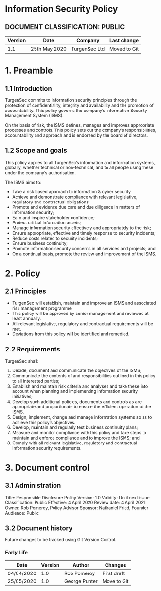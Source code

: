 # Information Security Policy
<h2 color="red">DOCUMENT CLASSIFICATION: PUBLIC</h2>

Version|Date|Company|Last change
---|---|---|---
1.1|25th May 2020|TurgenSec Ltd|Moved to Git


# 1. Preamble
## 1.1 Introduction

TurgenSec commits to information security principles through the protection of confidentiality, integrity and availability and the promotion of accountability. This policy governs the company’s Information Security Management System (ISMS).

On the basis of risk, the ISMS defines, manages and improves appropriate processes and controls. This policy sets out the company’s responsibilities, accountability and approach and is endorsed by the board of directors.

## 1.2 Scope and goals

This policy applies to all TurgenSec’s information and information systems, globally, whether technical or non-technical, and to all people using these under the company’s authorisation.

The ISMS aims to:

- Take a risk based approach to information & cyber security
- Achieve and demonstrate compliance with relevant legislative, regulatory and contractual obligations;
- Promote and evidence due care and due diligence in matters of information security;
- Earn and inspire stakeholder confidence;
- Protect critical information assets;
- Manage information security effectively and appropriately to the risk;
- Ensure appropriate, effective and timely response to security incidents;
- Reduce costs related to security incidents;
- Ensure business continuity;
- Promote information security concerns in all services and projects; and
- On a continual basis, promote the review and improvement of the ISMS.

# 2. Policy

## 2.1 Principles
- TurgenSec will establish, maintain and improve an ISMS and associated risk management programme.
- This policy will be approved by senior management and reviewed at least annually.
- All relevant legislative, regulatory and contractual requirements will be met.
- Deviations from this policy will be identified and remedied.

## 2.2 Requirements
TurgenSec shall:

1. Decide, document and communicate the objectives of the ISMS;
2. Communicate the contents of and responsibilities outlined in this policy to all interested parties;
3. Establish and maintain risk criteria and analyses and take these into account when planning and implementing information security initiatives;
4. Develop such additional policies, documents and controls as are appropriate and proportionate to ensure the efficient operation of the ISMS.
5. Design, implement, change and manage information systems so as to achieve this policy’s objectives.
6. Develop, maintain and regularly test business continuity plans;
7. Measure and monitor compliance with this policy and take steps to maintain and enforce compliance and to improve the ISMS; and
8. Comply with all relevant legislative, regulatory and contractual information security requirements.

# 3. Document control
## 3.1 Administration
Title: Responsible Disclosure Policy
Version: 1.0
Validity: Until next issue
Classification: Public
Effective: 4 April 2020
Review date: 4 April 2021
Owner: Rob Pomeroy, Policy Advisor
Sponsor: Nathaniel Fried, Founder
Audience: Public

## 3.2 Document history

Future changes to be tracked using Git Version Control.

### Early Life

Date|Version|Author|Changes
---|---|---|---
04/04/2020|1.0|Rob Pomeroy|First draft
25/05/2020|1.0|George Punter|Move to Git
